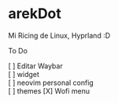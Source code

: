 # arekDot

Mi Ricing de Linux, Hyprland :D

To Do

[ ] Editar Waybar<br>
[ ] widget<br>
[ ] neovim personal config<br>
[ ] themes
[X] Wofi menu
